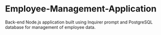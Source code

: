 # Employee-Management-Application
Back-end Node.js application built using Inquirer prompt and PostgreSQL database for management of employee data.
